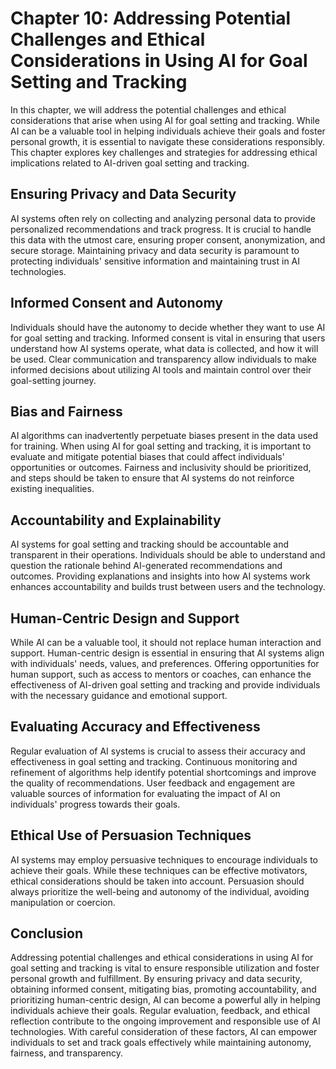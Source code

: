 Chapter 10: Addressing Potential Challenges and Ethical Considerations in Using AI for Goal Setting and Tracking
================================================================================================================

In this chapter, we will address the potential challenges and ethical considerations that arise when using AI for goal setting and tracking. While AI can be a valuable tool in helping individuals achieve their goals and foster personal growth, it is essential to navigate these considerations responsibly. This chapter explores key challenges and strategies for addressing ethical implications related to AI-driven goal setting and tracking.

Ensuring Privacy and Data Security
----------------------------------

AI systems often rely on collecting and analyzing personal data to provide personalized recommendations and track progress. It is crucial to handle this data with the utmost care, ensuring proper consent, anonymization, and secure storage. Maintaining privacy and data security is paramount to protecting individuals' sensitive information and maintaining trust in AI technologies.

Informed Consent and Autonomy
-----------------------------

Individuals should have the autonomy to decide whether they want to use AI for goal setting and tracking. Informed consent is vital in ensuring that users understand how AI systems operate, what data is collected, and how it will be used. Clear communication and transparency allow individuals to make informed decisions about utilizing AI tools and maintain control over their goal-setting journey.

Bias and Fairness
-----------------

AI algorithms can inadvertently perpetuate biases present in the data used for training. When using AI for goal setting and tracking, it is important to evaluate and mitigate potential biases that could affect individuals' opportunities or outcomes. Fairness and inclusivity should be prioritized, and steps should be taken to ensure that AI systems do not reinforce existing inequalities.

Accountability and Explainability
---------------------------------

AI systems for goal setting and tracking should be accountable and transparent in their operations. Individuals should be able to understand and question the rationale behind AI-generated recommendations and outcomes. Providing explanations and insights into how AI systems work enhances accountability and builds trust between users and the technology.

Human-Centric Design and Support
--------------------------------

While AI can be a valuable tool, it should not replace human interaction and support. Human-centric design is essential in ensuring that AI systems align with individuals' needs, values, and preferences. Offering opportunities for human support, such as access to mentors or coaches, can enhance the effectiveness of AI-driven goal setting and tracking and provide individuals with the necessary guidance and emotional support.

Evaluating Accuracy and Effectiveness
-------------------------------------

Regular evaluation of AI systems is crucial to assess their accuracy and effectiveness in goal setting and tracking. Continuous monitoring and refinement of algorithms help identify potential shortcomings and improve the quality of recommendations. User feedback and engagement are valuable sources of information for evaluating the impact of AI on individuals' progress towards their goals.

Ethical Use of Persuasion Techniques
------------------------------------

AI systems may employ persuasive techniques to encourage individuals to achieve their goals. While these techniques can be effective motivators, ethical considerations should be taken into account. Persuasion should always prioritize the well-being and autonomy of the individual, avoiding manipulation or coercion.

Conclusion
----------

Addressing potential challenges and ethical considerations in using AI for goal setting and tracking is vital to ensure responsible utilization and foster personal growth and fulfillment. By ensuring privacy and data security, obtaining informed consent, mitigating bias, promoting accountability, and prioritizing human-centric design, AI can become a powerful ally in helping individuals achieve their goals. Regular evaluation, feedback, and ethical reflection contribute to the ongoing improvement and responsible use of AI technologies. With careful consideration of these factors, AI can empower individuals to set and track goals effectively while maintaining autonomy, fairness, and transparency.
